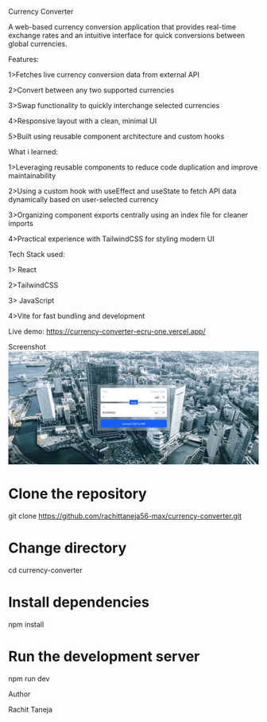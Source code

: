 Currency Converter  

A web-based currency conversion application that provides real-time exchange rates and an intuitive interface for quick conversions between global currencies.

Features:

1>Fetches live currency conversion data from external API

2>Convert between any two supported currencies

3>Swap functionality to quickly interchange selected currencies

4>Responsive layout with a clean, minimal UI

5>Built using reusable component architecture and custom hooks

What i learned:

1>Leveraging reusable components to reduce code duplication and improve maintainability

2>Using a custom hook with useEffect and useState to fetch API data dynamically based on user-selected currency

3>Organizing component exports centrally using an index file for cleaner imports

4>Practical experience with TailwindCSS for styling modern UI

Tech Stack used:

1> React

2>TailwindCSS

3> JavaScript

4>Vite for fast bundling and development

Live demo: https://currency-converter-ecru-one.vercel.app/

Screenshot
![Currency Converter Screenshot](./assets/currency-converter.png)

# Clone the repository
git clone https://github.com/rachittaneja56-max/currency-converter.git
# Change directory
cd currency-converter
# Install dependencies
npm install
# Run the development server
npm run dev

Author

Rachit Taneja
